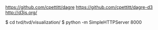 
https://github.com/cpettitt/dagre
https://github.com/cpettitt/dagre-d3
http://d3js.org/

$ cd tvd/tvd/visualization/
$ python -m SimpleHTTPServer 8000
